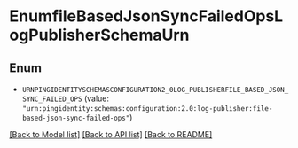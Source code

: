 # EnumfileBasedJsonSyncFailedOpsLogPublisherSchemaUrn

## Enum


* `URNPINGIDENTITYSCHEMASCONFIGURATION2_0LOG_PUBLISHERFILE_BASED_JSON_SYNC_FAILED_OPS` (value: `"urn:pingidentity:schemas:configuration:2.0:log-publisher:file-based-json-sync-failed-ops"`)


[[Back to Model list]](../README.md#documentation-for-models) [[Back to API list]](../README.md#documentation-for-api-endpoints) [[Back to README]](../README.md)


